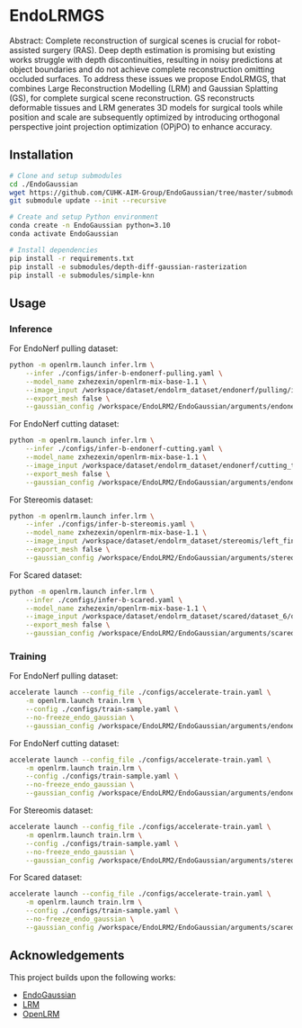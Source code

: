 # EndoLRMGS

Abstract: Complete reconstruction of surgical scenes is crucial for robot-assisted surgery (RAS). Deep depth estimation is promising but existing works struggle with depth discontinuities, resulting in noisy predictions at object boundaries and do not achieve complete reconstruction omitting occluded surfaces. 
To address these issues we propose EndoLRMGS, that combines Large Reconstruction Modelling (LRM) and Gaussian Splatting (GS), for complete surgical scene reconstruction. GS reconstructs deformable tissues and LRM generates 3D models for surgical tools while position and scale are subsequently optimized by introducing orthogonal perspective joint projection optimization (OPjPO) to enhance accuracy.

## Installation

```bash
# Clone and setup submodules
cd ./EndoGaussian
wget https://github.com/CUHK-AIM-Group/EndoGaussian/tree/master/submodules
git submodule update --init --recursive

# Create and setup Python environment
conda create -n EndoGaussian python=3.10
conda activate EndoGaussian

# Install dependencies
pip install -r requirements.txt
pip install -e submodules/depth-diff-gaussian-rasterization
pip install -e submodules/simple-knn
```

## Usage

### Inference

For EndoNerf pulling dataset:
```bash
python -m openlrm.launch infer.lrm \
    --infer ./configs/infer-b-endonerf-pulling.yaml \
    --model_name zxhezexin/openlrm-mix-base-1.1 \
    --image_input /workspace/dataset/endolrm_dataset/endonerf/pulling/images \
    --export_mesh false \
    --gaussian_config /workspace/EndoLRM2/EndoGaussian/arguments/endonerf/pulling.py
```

For EndoNerf cutting dataset:
```bash
python -m openlrm.launch infer.lrm \
    --infer ./configs/infer-b-endonerf-cutting.yaml \
    --model_name zxhezexin/openlrm-mix-base-1.1 \
    --image_input /workspace/dataset/endolrm_dataset/endonerf/cutting_tissues_twice/images \
    --export_mesh false \
    --gaussian_config /workspace/EndoLRM2/EndoGaussian/arguments/endonerf/cutting_tissues_twice.py
```

For Stereomis dataset:
```bash
python -m openlrm.launch infer.lrm \
    --infer ./configs/infer-b-stereomis.yaml \
    --model_name zxhezexin/openlrm-mix-base-1.1 \
    --image_input /workspace/dataset/endolrm_dataset/stereomis/left_finalpass \
    --export_mesh false \
    --gaussian_config /workspace/EndoLRM2/EndoGaussian/arguments/stereomis/stereomis.py
```

For Scared dataset:
```bash
python -m openlrm.launch infer.lrm \
    --infer ./configs/infer-b-scared.yaml \
    --model_name zxhezexin/openlrm-mix-base-1.1 \
    --image_input /workspace/dataset/endolrm_dataset/scared/dataset_6/data/left_finalpass \
    --export_mesh false \
    --gaussian_config /workspace/EndoLRM2/EndoGaussian/arguments/scared/d6k4.py
```

### Training

For EndoNerf pulling dataset:
```bash
accelerate launch --config_file ./configs/accelerate-train.yaml \
    -m openlrm.launch train.lrm \
    --config ./configs/train-sample.yaml \
    --no-freeze_endo_gaussian \
    --gaussian_config /workspace/EndoLRM2/EndoGaussian/arguments/endonerf/pulling.py
```

For EndoNerf cutting dataset:
```bash
accelerate launch --config_file ./configs/accelerate-train.yaml \
    -m openlrm.launch train.lrm \
    --config ./configs/train-sample.yaml \
    --no-freeze_endo_gaussian \
    --gaussian_config /workspace/EndoLRM2/EndoGaussian/arguments/endonerf/cutting_tissues_twice.py
```

For Stereomis dataset:
```bash
accelerate launch --config_file ./configs/accelerate-train.yaml \
    -m openlrm.launch train.lrm \
    --config ./configs/train-sample.yaml \
    --no-freeze_endo_gaussian \
    --gaussian_config /workspace/EndoLRM2/EndoGaussian/arguments/stereomis/stereomis.py
```

For Scared dataset:
```bash
accelerate launch --config_file ./configs/accelerate-train.yaml \
    -m openlrm.launch train.lrm \
    --config ./configs/train-sample.yaml \
    --no-freeze_endo_gaussian \
    --gaussian_config /workspace/EndoLRM2/EndoGaussian/arguments/scared/d6k4.py
```

## Acknowledgements

This project builds upon the following works:
- [EndoGaussian](https://github.com/CUHK-AIM-Group/EndoGaussian.git)
- [LRM](https://yiconghong.me/LRM/)
- [OpenLRM](https://github.com/3DTopia/OpenLRM.git)
